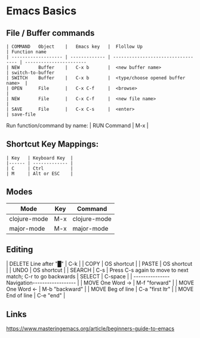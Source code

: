 

# Emacs Basics

## File / Buffer commands
```
| COMMAND   Object    |   Emacs key   |  Flollow Up                        | Function name
| ------------------- | ------------- | ---------------------------------- | -----------------------
| NEW       Buffer    |   C-x b       |  <new buffer name>                 | switch-to-buffer
| SWITCH    Buffer    |   C-x b       |  <type/choose opened buffer name>  |
| OPEN      File      |   C-x C-f     |  <browse>                          |
| NEW       File      |   C-x C-f     |  <new file name>                   |
| SAVE      File      |   C-x C-s     |  <enter>                           | save-file
```

Run function/command by name:
| RUN       Command   |  M-x          | <function name>

## Shortcut Key Mappings:
```
| Key   | Keyboard Key  |
|------ | ------------- |  
| C     | Ctrl          |
| M     | Alt or ESC    |
```

## Modes
| Mode            | Key   | Command       |
| --------------- | ----- |-------------- |
| clojure-mode    | M-x   | clojure-mode  |
| major-mode      | M-x   | major-mode    |

## Editing
| DELETE  Line after  "█"    | C-k            |
| COPY                       | OS shortcut    |
| PASTE                      | OS shortcut    |
| UNDO                       | OS shortcut    |
| SEARCH                     | C-s            | Press C-s again to move to next match; C-r to go backwards 
| SELECT                     | C-space        |
| ---------------Navigation------------------ |
| MOVE    One Word ->       | M-f "forward"   |
| MOVE    One Word <-       | M-b "backward"  |
| MOVE    Beg of line       | C-a "first ltr" |
| MOVE    End of line       | C-e "end"       |




## Links
https://www.masteringemacs.org/article/beginners-guide-to-emacs
